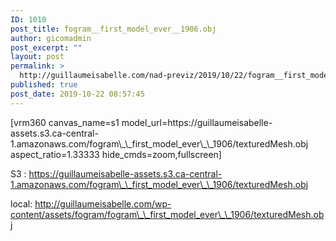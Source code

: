 ```yaml
---
ID: 1010
post_title: fogram__first_model_ever__1906.obj
author: gicomadmin
post_excerpt: ""
layout: post
permalink: >
  http://guillaumeisabelle.com/nad-previz/2019/10/22/fogram__first_model_ever__1906-obj/
published: true
post_date: 2019-10-22 08:57:45
---
```

<!-- wp:shortcode --> [vrm360 canvas_name=s1 model_url=https://guillaumeisabelle-assets.s3.ca-central-1.amazonaws.com/fogram\_\_first_model_ever\_\_1906/texturedMesh.obj aspect_ratio=1.33333 hide_cmds=zoom,fullscreen] 

<!-- /wp:shortcode -->

<!-- wp:paragraph -->

S3 : https://guillaumeisabelle-assets.s3.ca-central-1.amazonaws.com/fogram\_\_first_model_ever\_\_1906/texturedMesh.obj

<!-- /wp:paragraph -->

<!-- wp:paragraph -->

local: http://guillaumeisabelle.com/wp-content/assets/fogram/fogram\_\_first_model_ever\_\_1906/texturedMesh.obj 

<!-- /wp:paragraph -->